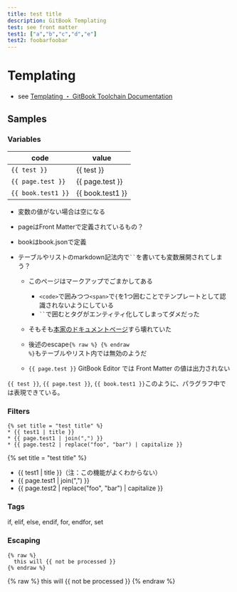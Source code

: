 ```yaml
---
title: test title
description: GitBook Templating
test: see front matter
test1: ["a","b","c","d","e"]
test2: foobarfoobar
---
```

# Templating

* see [Templating ・ GitBook Toolchain Documentation](https://toolchain.gitbook.com/templating/)

## Samples

### Variables

| code | value |
| ---- | ----- |
| <code><span>{</span>{ test }}</code>       | {{ test }} |
| <code>{<span>{</span> page.test }}</code>  | {{ page.test }} |
| <code>{<span>{</span> book.test1 }}</code> | {{ book.test1 }} |

* 変数の値がない場合は空になる
* pageはFront Matterで定義されているもの？
* bookはbook.jsonで定義
* テーブルやリストのmarkdown記法内で<code>``</code>を書いても変数展開されてしまう？

  * このページはマークアップでごまかしてある

    * `<code>`で囲みつつ`<span>`で`{`を1つ囲むことでテンプレートとして認識されないようにしている
    * <code>``</code>で囲むとタグがエンティティ化してしまってダメだった

  * そもそも[本家のドキュメントページ](https://toolchain.gitbook.com/syntax/markdown.html#code)すら壊れていた
  * 後述のescape<code>{<span>%</span> raw %} <span>{</span>% endraw %}</code>もテーブルやリスト内では無効のようだ
  * `{{ page.test }}` GitBook Editor では Front Matter の値は出力されない

`{{ test }}`, `{{ page.test }}`, `{{ book.test1 }}`このように、パラグラフ中では表現できている。

### Filters

```
{% set title = "test title" %}
* {{ test1 | title }}
* {{ page.test1 | join(",") }}
* {{ page.test2 | replace("foo", "bar") | capitalize }}
```

{% set title = "test title" %}
* {{ test1 | title }}（注：この機能がよくわからない）
* {{ page.test1 | join(",") }}
* {{ page.test2 | replace("foo", "bar") | capitalize }}

### Tags

if, elif, else, endif, for, endfor, set

### Escaping

```
{% raw %}
  this will {{ not be processed }}
{% endraw %}
```

{% raw %}
  this will {{ not be processed }}
{% endraw %}




